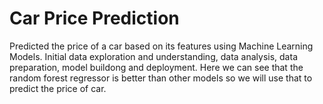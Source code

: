 # Car Price Prediction
Predicted the price of a car based on its features using Machine Learning Models. Initial data exploration and understanding, data analysis, data preparation, model buildong and deployment. Here we can see that the random forest regressor is better than other models so we will use that to predict the price of car. 
